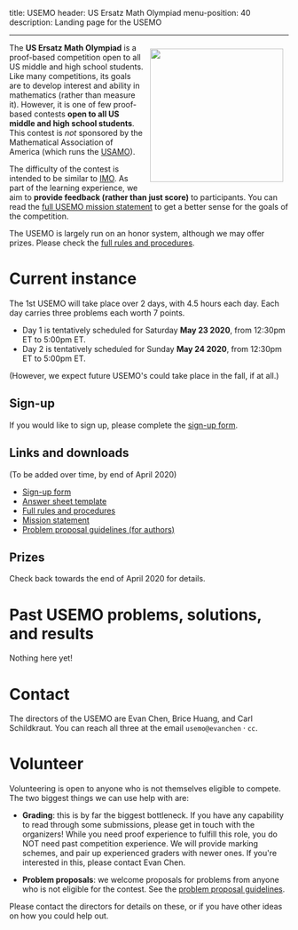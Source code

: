 title: USEMO
header: US Ersatz Math Olympiad
menu-position: 40
description: Landing page for the USEMO

---

<span style="float:right;padding:10px;">
<a href="static/usemo/usemo-logo.png">
<img width="240" src="static/usemo/usemo-logo.png" />
</a>
</span>

The **US Ersatz Math Olympiad** is a proof-based
competition open to all US middle and high school students.
Like many competitions, its goals are to
develop interest and ability in mathematics (rather than measure it).
However, it is one of few
proof-based contests **open to all US middle and high school students**.
This contest is *not* sponsored
by the Mathematical Association of America
(which runs the [USAMO][usamo]).

The difficulty of the contest is intended to be similar to [IMO][imo].
As part of the learning experience,
we aim to **provide feedback (rather than just score)** to participants.
You can read the [full USEMO mission statement][mission]
to get a better sense for the goals of the competition.

The USEMO is largely run on an honor system, although we may offer prizes.
Please check the [full rules and procedures][rules].

# Current instance

The 1st USEMO will take place over 2 days, with 4.5 hours each day.
Each day carries three problems each worth 7 points.

* Day 1 is tentatively scheduled for Saturday **May 23 2020**, from 12:30pm ET to 5:00pm ET.
* Day 2 is tentatively scheduled for Sunday **May 24 2020**, from 12:30pm ET to 5:00pm ET.

(However, we expect future USEMO's could take place in the fall, if at all.)

## Sign-up

If you would like to sign up, please complete the [sign-up form][signup].

## Links and downloads

(To be added over time, by end of April 2020)

* [Sign-up form][signup]
* [Answer sheet template][answersheet]
* [Full rules and procedures][rules]
* [Mission statement][mission]
* [Problem proposal guidelines (for authors)][propose]

## Prizes

Check back towards the end of April 2020 for details.

# Past USEMO problems, solutions, and results

Nothing here yet!

# Contact

The directors of the USEMO are Evan Chen,
Brice Huang, and Carl Schildkraut.
You can reach all three at the email $\texttt{usemo@evanchen}\cdot\texttt{cc}$.

# Volunteer

Volunteering is open to anyone who is not themselves eligible to compete.
The two biggest things we can use help with are:

+ **Grading**: this is by far the biggest bottleneck.
	If you have any capability to read through some submissions,
	please get in touch with the organizers!
	While you need proof experience to fulfill this role,
	you do NOT need past competition experience.
	We will provide marking schemes,
	and pair up experienced graders with newer ones.
	If you're interested in this, please contact Evan Chen.

+ **Problem proposals**: we welcome proposals for problems
	from anyone who is not eligible for the contest.
	See the [problem proposal guidelines][propose].

Please contact the directors for details on these,
or if you have other ideas on how you could help out.

[usamts]: https://usamts.org/
[imo]: https://www.imo-official.org
[usamo]: https://en.wikipedia.org/wiki/United_States_of_America_Mathematical_Olympiad

[answersheet]: static/usemo/answer-template-usemo.pdf
[mission]: static/usemo/mission-usemo.pdf
[rules]: static/usemo/rules-usemo.pdf
[propose]: static/usemo/proposal-guidelines-usemo.pdf
[signup]: https://forms.gle/P7tqip2xst8EMXLJ7
